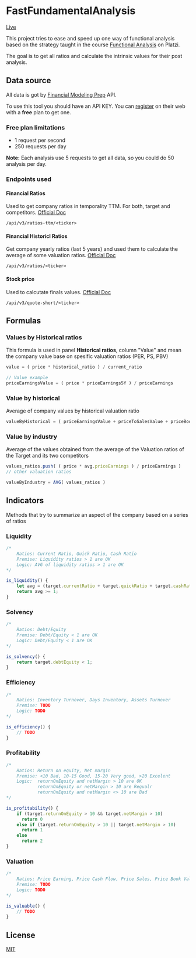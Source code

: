 # FastFundamentalAnalysis

[Live](https://fast-functional-analysis.web.app/)

This project tries to ease and speed up one way of functional analysis based on the strategy taught in the course [Functional Analysis](https://platzi.com/cursos/inversion-bolsa/) on Platzi.

The goal is to get all ratios and calculate the intrinsic values for their post analysis. 

## Data source

All data is got by [Financial Modeling Prep](https://site.financialmodelingprep.com/) API. 

To use this tool you should have an API KEY. 
You can [register](https://site.financialmodelingprep.com/register) on their web with a **free** plan to get one.

### Free plan limitations
- 1 request per second
- 250 requests per day

**Note:** Each analysis use 5 requests to get all data, so you could do 50 analysis per day.

### Endpoints used 

#### Financial Ratios
Used to get company ratios in temporality TTM. For both, target and competitors. [Official Doc](https://site.financialmodelingprep.com/developer/docs#Company-Financial-Ratios)

```
/api/v3/ratios-ttm/<ticker>
```

#### Financial Historicl Ratios
Get company yearly ratios (last 5 years) and used them to calculate the average of some valuation ratios. [Official Doc](https://site.financialmodelingprep.com/developer/docs#Company-Financial-Ratios)

```
/api/v3/ratios/<ticker>
```

#### Stock price
Used to calcutate finals values. [Official Doc](https://site.financialmodelingprep.com/developer/docs#Stock-Price)

```
/api/v3/quote-short/<ticker>
```

## Formulas

### Values by Historical ratios
This formula is used in panel **Historical ratios**, column "Value" and mean the company value base on spesific valuation ratios (PER, PS, PBV)
``` typescript
value = ( price * historical_ratio ) / current_ratio

// Value example
priceEarningsValue = ( price * priceEarnings5Y ) / priceEarnings
```

### Value by historical
Average of company values by historical valuation ratio
``` typescript
valueByHistorical = ( priceEarningsValue + priceToSalesValue + priceBookValueValue ) / 3
```

### Value by industry
Average of the values obtained from the average of the Valuation ratios of the Target and its two competitors
``` typescript
values_ratios.push( ( price * avg.priceEarnings ) / priceEarnings ) 
// other valuation ratios

valueByIndustry = AVG( values_ratios )
```

## Indicators
Methods that try to summarize an aspect of the company based on a series of ratios

### Liquidity
``` typescript
/* 
    Ratios: Current Ratio, Quick Ratio, Cash Ratio
    Premise: Liquidity ratios > 1 are OK
    Logic: AVG of liquidity ratios > 1 are OK
*/

is_liquidity() {
    let avg = (target.currentRatio + target.quickRatio + target.cashRatio) / 3;
    return avg >= 1;
}
```
### Solvency
``` typescript
/* 
    Ratios: Debt/Equity
    Premise: Debt/Equity < 1 are OK
    Logic: Debt/Equity < 1 are OK
*/

is_solvency() {
    return target.debtEquity < 1;
}
```

### Efficiency
``` typescript
/* 
    Ratios: Inventory Turnover, Days Inventory, Assets Turnover
    Premise: TODO
    Logic: TODO
*/

is_efficiency() {
    // TODO
}
```

### Profitability
``` typescript
/* 
    Ratios: Return on equity, Net margin
    Premise: <10 Bad, 10-15 Good, 15-20 Very good, >20 Excelent
    Logic:  returnOnEquity and netMargin > 10 are OK
            returnOnEquity or netMargin > 10 are Regualr
            returnOnEquity and netMargin <> 10 are Bad
*/

is_profitability() {
    if (target.returnOnEquity > 10 && target.netMargin > 10)
      return 0 
    else if (target.returnOnEquity > 10 || target.netMargin > 10)
      return 1
    else
      return 2
}
```

### Valuation
``` typescript
/* 
    Ratios: Price Earning, Price Cash Flow, Price Sales, Price Book Value
    Premise: TODO
    Logic: TODO
*/

is_valuable() {
    // TODO
}
```

## License
[MIT](https://choosealicense.com/licenses/mit/)